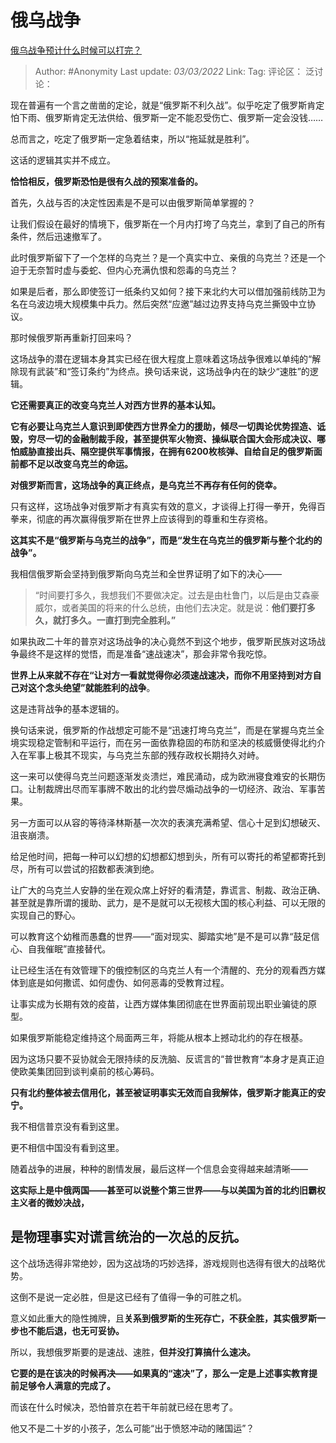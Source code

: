 # 俄乌战争
[俄乌战争预计什么时候可以打完？](https://www.zhihu.com/question/518747432/answer/2366512885)

> Author: #Anonymity
> Last update: *03/03/2022*
> Link:
> Tag:
> 评论区：
> 泛讨论：

现在普遍有一个言之凿凿的定论，就是“俄罗斯不利久战”。似乎吃定了俄罗斯肯定怕下雨、俄罗斯肯定无法供给、俄罗斯一定不能忍受伤亡、俄罗斯一定会没钱……

总而言之，吃定了俄罗斯一定急着结束，所以“拖延就是胜利”。

这话的逻辑其实并不成立。

**恰恰相反，俄罗斯恐怕是很有久战的预案准备的。**

首先，久战与否的决定性因素是不是可以由俄罗斯简单掌握的？

让我们假设在最好的情境下，俄罗斯在一个月内打垮了乌克兰，拿到了自己的所有条件，然后迅速撤军了。

此时俄罗斯留下了一个怎样的乌克兰？是一个真实中立、亲俄的乌克兰？还是一个迫于无奈暂时虚与委蛇、但内心充满仇恨和怨毒的乌克兰？

如果是后者，那么即使签订一纸条约又如何？接下来北约大可以借加强前线防卫为名在乌波边境大规模集中兵力。然后突然“应邀”越过边界支持乌克兰撕毁中立协议。

那时候俄罗斯再重新打回来吗？

这场战争的潜在逻辑本身其实已经在很大程度上意味着这场战争很难以单纯的“解除现有武装”和“签订条约”为终点。换句话来说，这场战争内在的缺少“速胜”的逻辑。

**它还需要真正的改变乌克兰人对西方世界的基本认知。**

**它有必要让乌克兰人意识到即使西方世界全力的援助，倾尽一切舆论优势捏造、诋毁，穷尽一切的金融制裁手段，甚至提供军火物资、操纵联合国大会形成决议、哪怕威胁直接出兵、隔空提供军事情报，在拥有6200枚核弹、自给自足的俄罗斯面前都不足以改变乌克兰的命运。**

**对俄罗斯而言，这场战争的真正终点，是乌克兰不再存有任何的侥幸。**

只有这样，这场战争对俄罗斯才有真实有效的意义，才谈得上打得一拳开，免得百拳来，彻底的再次赢得俄罗斯在世界上应该得到的尊重和生存资格。

**这其实不是“俄罗斯与乌克兰的战争”，而是“发生在乌克兰的俄罗斯与整个北约的战争”。**

我相信俄罗斯会坚持到俄罗斯向乌克兰和全世界证明了如下的决心——

> “时间要打多久，我想我们不要做决定。过去是由杜鲁门，以后是由艾森豪威尔，或者美国的将来的什么总统，由他们去决定。就是说：**他们要打多久，就打多久。一直打到完全胜利。”**

如果执政二十年的普京对这场战争的决心竟然不到这个地步，俄罗斯民族对这场战争最终不是这样的觉悟，而是准备“速战速决”，那会非常令我吃惊。

**世界上从来就不存在“让对方一看就觉得你必须速战速决，而你不用坚持到对方自己对这个念头绝望”就能胜利的战争**。

这是违背战争的基本逻辑的。

换句话来说，俄罗斯的作战想定可能不是“迅速打垮乌克兰”，而是在掌握乌克兰全境实现稳定管制和平运行，而在另一面依靠稳固的布防和坚决的核威慑使得北约介入在军事上极其不现实，与乌克兰东部的残存政权长期持久对峙。

这一来可以使得乌克兰问题逐渐发炎溃烂，难民涌动，成为欧洲寝食难安的长期伤口。让制裁牌出尽而军事牌不敢出的北约尝尽煽动战争的一切经济、政治、军事苦果。

另一方面可以从容的等待泽林斯基一次次的表演充满希望、信心十足到幻想破灭、沮丧崩溃。

给足他时间，把每一种可以幻想的幻想都幻想到头，所有可以寄托的希望都寄托到尽，所有可以尝试的招数都表演到绝。

让广大的乌克兰人安静的坐在观众席上好好的看清楚，靠谎言、制裁、政治正确、甚至就是靠所谓的援助、武力，是不是就可以无视核大国的核心利益、可以无限的实现自己的野心。

可以教育这个幼稚而愚蠢的世界——“面对现实、脚踏实地”是不是可以靠“鼓足信心、自我催眠”直接替代。

让已经生活在有效管理下的俄控制区的乌克兰人有一个清醒的、充分的观看西方媒体到底是如何撒谎、如何虚伪、如何恶毒的受教育过程。

让事实成为长期有效的疫苗，让西方媒体集团彻底在世界面前现出职业骗徒的原型。

如果俄罗斯能稳定维持这个局面两三年，将能从根本上撼动北约的存在根基。

因为这场只要不妥协就会无限持续的反洗脑、反谎言的“普世教育“本身才是真正迫使欧美集团回到谈判桌前的核心筹码。

**只有北约整体被去信用化，甚至被证明事实无效而自我解体，俄罗斯才能真正的安宁。**

我不相信普京没有看到这里。

更不相信中国没有看到这里。

随着战争的进展，种种的剧情发展，最后这样一个信息会变得越来越清晰——

**这实际上是中俄两国——甚至可以说整个第三世界——与以美国为首的北约旧霸权主义者的微妙决战，**

## **是物理事实对谎言统治的一次总的反抗。**

这个战场选得非常绝妙，因为这战场的巧妙选择，游戏规则也选得有很大的战略优势。

这倒不是说一定必胜，但是这已经有了值得一争的可胜之机。

意义如此重大的隐性摊牌，且**关系到俄罗斯的生死存亡，不获全胜，其实俄罗斯一步也不能后退，也无可妥协。**

所以，我想俄罗斯要的是速战、速胜，**但并没打算搞什么速决。**

**它要的是在该决的时候再决——如果真的“速决”了，那么一定是上述事实教育提前足够令人满意的完成了。**

而该在什么时候决，恐怕普京在若干年前就已经在思考了。

他又不是二十岁的小孩子，怎么可能“出于愤怒冲动的赌国运”？
